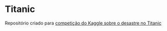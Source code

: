 # Titanic
Repositório criado para [competição do Kaggle sobre o desastre no Titanic](https://www.kaggle.com/competitions/titanic)  
